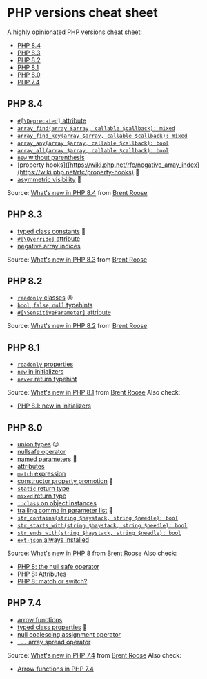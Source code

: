 # PHP versions cheat sheet

A highly opinionated PHP versions cheat sheet:

* [PHP 8.4](#php-84)
* [PHP 8.3](#php-83)
* [PHP 8.2](#php-82)
* [PHP 8.1](#php-81)
* [PHP 8.0](#php-80)
* [PHP 7.4](#php-74)

## PHP 8.4

* [`#[\Deprecated]` attribute](https://wiki.php.net/rfc/deprecated_attribute)
* [`array_find(array $array, callable $callback): mixed`](https://wiki.php.net/rfc/array_find)
* [`array_find_key(array $array, callable $callback): mixed`](https://wiki.php.net/rfc/array_find)
* [`array_any(array $array, callable $callback): bool`](https://wiki.php.net/rfc/array_find)
* [`array_all(array $array, callable $callback): bool`](https://wiki.php.net/rfc/array_find)
* [`new` without parenthesis](https://wiki.php.net/rfc/new_without_parentheses)
* [property hooks]([https://wiki.php.net/rfc/negative_array_index](https://wiki.php.net/rfc/property-hooks) 🤨
* [asymmetric visibility](https://wiki.php.net/rfc/asymmetric-visibility-v2) 🤨

Source: [What's new in PHP 8.4](https://stitcher.io/blog/new-in-php-84) from [Brent Roose](https://github.com/brendt)

## PHP 8.3

* [typed class constants](https://wiki.php.net/rfc/typed_class_constants) 💙
* [`#[\Override]` attribute](https://wiki.php.net/rfc/marking_overriden_methods)
* [negative array indices](https://wiki.php.net/rfc/negative_array_index)

Source: [What's new in PHP 8.3](https://stitcher.io/blog/new-in-php-83) from [Brent Roose](https://github.com/brendt)

## PHP 8.2

* [`readonly` classes](https://wiki.php.net/rfc/readonly_classes) 😡
* [`bool`, `false`, `null` typehints](https://wiki.php.net/rfc/null-false-standalone-types)
* [`#[\SensitiveParameter]` attribute](https://wiki.php.net/rfc/redact_parameters_in_back_traces)

Source: [What's new in PHP 8.2](https://stitcher.io/blog/new-in-php-82) from [Brent Roose](https://github.com/brendt)

## PHP 8.1

* [`readonly` properties](https://wiki.php.net/rfc/readonly_properties_v2)
* [`new` in initializers](https://wiki.php.net/rfc/new_in_initializers)
* [`never` return typehint](https://wiki.php.net/rfc/noreturn_type)

Source: [What's new in PHP 8.1](https://stitcher.io/blog/new-in-php-81) from [Brent Roose](https://github.com/brendt)
Also check:
* [PHP 8.1: new in initializers](https://stitcher.io/blog/php-81-new-in-initializers)

## PHP 8.0

* [union types](https://wiki.php.net/rfc/union_types_v2) 😐
* [nullsafe operator](https://wiki.php.net/rfc/nullsafe_operator)
* [named parameters](https://wiki.php.net/rfc/named_params) 💙
* [attributes](https://wiki.php.net/rfc/attributes_v2)
* [`match` expression](https://wiki.php.net/rfc/match_expression_v2)
* [constructor property promotion](https://wiki.php.net/rfc/constructor_promotion) 💙
* [`static` return type](https://wiki.php.net/rfc/static_return_type)
* [`mixed` return type](https://wiki.php.net/rfc/mixed_type_v2)
* [`::class` on object instances](https://wiki.php.net/rfc/class_name_literal_on_object)
* [trailing comma in parameter list](https://wiki.php.net/rfc/trailing_comma_in_parameter_list) 💙
* [`str_contains(string $haystack, string $needle): bool`](https://wiki.php.net/rfc/str_contains)
* [`str_starts_with(string $haystack, string $needle): bool`](https://wiki.php.net/rfc/add_str_starts_with_and_ends_with_functions)
* [`str_ends_with(string $haystack, string $needle): bool`](https://wiki.php.net/rfc/add_str_starts_with_and_ends_with_functions)
* [`ext-json` always installed](https://wiki.php.net/rfc/always_enable_json)

Source: [What's new in PHP 8](https://stitcher.io/blog/new-in-php-8) from [Brent Roose](https://github.com/brendt)
Also check:
* [PHP 8: the null safe operator](https://stitcher.io/blog/php-8-nullsafe-operator)
* [PHP 8: Attributes](https://stitcher.io/blog/attributes-in-php-8)
* [PHP 8: match or switch?](https://stitcher.io/blog/php-8-match-or-switch)

## PHP 7.4

* [arrow functions](https://wiki.php.net/rfc/arrow_functions_v2)
* [typed class properties](https://wiki.php.net/rfc/typed_properties_v2) 💙
* [null coalescing assignment operator](https://wiki.php.net/rfc/null_coalesce_equal_operator)
* [`...` array spread operator](https://wiki.php.net/rfc/spread_operator_for_array)

Source: [What's new in PHP 7.4](https://stitcher.io/blog/new-in-php-74) from [Brent Roose](https://github.com/brendt)
Also check:
* [Arrow functions in PHP 7.4](https://stitcher.io/blog/short-closures-in-php)

